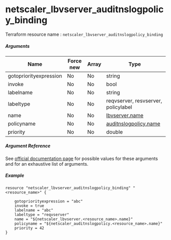 # netscaler_lbvserver_auditnslogpolicy_binding

Terraform resource name : ```netscaler_lbvserver_auditnslogpolicy_binding```

##### Arguments

| Name | Force new | Array | Type |
|----|----|----|----|
|gotopriorityexpression|No|No|string|
|invoke|No|No|bool|
|labelname|No|No|string|
|labeltype|No|No|reqvserver, resvserver, policylabel|
|name|No|No|[lbvserver.name](/doc/resources/lbvserver.md)|
|policyname|No|No|[auditnslogpolicy.name](/doc/resources/auditnslogpolicy.md)|
|priority|No|No|double|


##### Argument Reference

See [official documentation page](https://developer-docs.citrix.com/projects/netscaler-nitro-api/en/11.0/configuration/load-balancing/lbvserver_auditnslogpolicy_binding/lbvserver_auditnslogpolicy_binding/) for possible values for these arguments and for an exhaustive list of arguments.

##### Example

```
resource "netscaler_lbvserver_auditnslogpolicy_binding" "<resource_name>" {

    gotopriorityexpression = "abc"
    invoke = true
    labelname = "abc"
    labeltype = "reqvserver"
    name = "${netscaler_lbvserver.<resource_name>.name}"
    policyname = "${netscaler_auditnslogpolicy.<resource_name>.name}"
    priority = 42
}
```

